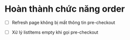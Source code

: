 # Hoàn thành chức năng order

- [ ] Refresh page không bị mất thông tin pre-checkout 

- [ ] Xử lý listItems empty khi gọi pre-checkout